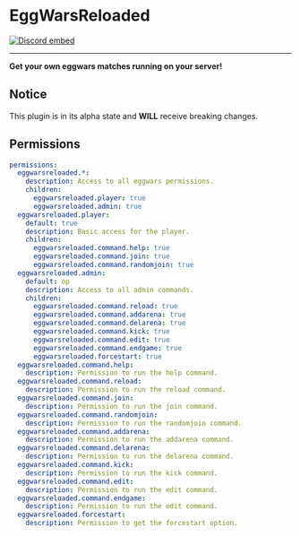# EggWarsReloaded

[![Discord embed](https://discordapp.com/api/guilds/739784741124833301/embed.png)](https://discord.gg/CDrcxzH)

-----
**Get your own eggwars matches running on your server!**

## Notice

This plugin is in its alpha state and **WILL** receive breaking changes.

## Permissions

```yaml
permissions:
  eggwarsreloaded.*:
    description: Access to all eggwars permissions.
    children:
      eggwarsreloaded.player: true
      eggwarsreloaded.admin: true
  eggwarsreloaded.player:
    default: true
    description: Basic access for the player.
    children:
      eggwarsreloaded.command.help: true
      eggwarsreloaded.command.join: true
      eggwarsreloaded.command.randomjoin: true
  eggwarsreloaded.admin:
    default: op
    description: Access to all admin commands.
    children:
      eggwarsreloaded.command.reload: true
      eggwarsreloaded.command.addarena: true
      eggwarsreloaded.command.delarena: true
      eggwarsreloaded.command.kick: true
      eggwarsreloaded.command.edit: true
      eggwarsreloaded.command.endgame: true
      eggwarsreloaded.forcestart: true
  eggwarsreloaded.command.help:
    description: Permission to run the help command.
  eggwarsreloaded.command.reload:
    description: Permission to run the reload command.
  eggwarsreloaded.command.join:
    description: Permission to run the join command.
  eggwarsreloaded.command.randomjoin:
    description: Permission to run the randomjoin command.
  eggwarsreloaded.command.addarena:
    description: Permission to run the addarena command.
  eggwarsreloaded.command.delarena:
    description: Permission to run the delarena command.
  eggwarsreloaded.command.kick:
    description: Permission to run the kick command.
  eggwarsreloaded.command.edit:
    description: Permission to run the edit command.
  eggwarsreloaded.command.endgame:
    description: Permission to run the edit command.
  eggwarsreloaded.forcestart:
    description: Permission to get the forcestart option.
```